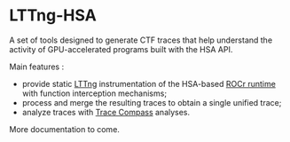 # LTTng-HSA

A set of tools designed to generate CTF traces that help understand the activity of GPU-accelerated programs built with the HSA API.

Main features :
* provide static [LTTng](https://lttng.org/) instrumentation of the HSA-based [ROCr runtime](https://rocm.github.io/) with function interception mechanisms;
* process and merge the resulting traces to obtain a single unified trace;
* analyze traces with [Trace Compass](http://tracecompass.org/) analyses.

More documentation to come.
